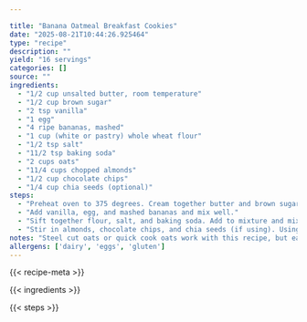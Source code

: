 ```yaml
---

title: "Banana Oatmeal Breakfast Cookies"
date: "2025-08-21T10:44:26.925464"
type: "recipe"
description: ""
yield: "16 servings"
categories: []
source: ""
ingredients:
  - "1/2 cup unsalted butter, room temperature"
  - "1/2 cup brown sugar"
  - "2 tsp vanilla"
  - "1 egg"
  - "4 ripe bananas, mashed"
  - "1 cup (white or pastry) whole wheat flour"
  - "1/2 tsp salt"
  - "11/2 tsp baking soda"
  - "2 cups oats"
  - "11/4 cups chopped almonds"
  - "1/2 cup chocolate chips"
  - "1/4 cup chia seeds (optional)"
steps:
  - "Preheat oven to 375 degrees. Cream together butter and brown sugar."
  - "Add vanilla, egg, and mashed bananas and mix well."
  - "Sift together flour, salt, and baking soda. Add to mixture and mix well."
  - "Stir in almonds, chocolate chips, and chia seeds (if using). Using a 1/4 cup measure, scoop dough onto parchment lined baking sheets. Bake for 15 minutes or until golden brown, rotating halfway through."
notes: "Steel cut oats or quick cook oats work with this recipe, but each provides a different texture. If you can't find white or pastry whole wheat flour, you can substitute all-purporse flour, or a half and half mixture of whole wheat flour and all-purpose flour. The cookies can be kept fresh for a few days or frozen."
allergens: ['dairy', 'eggs', 'gluten']
---
```


{{< recipe-meta >}}

{{< ingredients >}}

{{< steps >}}
